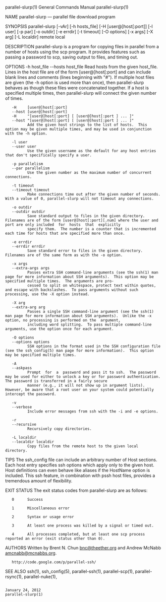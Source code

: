 parallel-slurp(1)                                                                   General Commands Manual                                                                   parallel-slurp(1)

NAME
       parallel-slurp — parallel file download program

SYNOPSIS
       parallel-slurp [-vAr] [-h hosts_file] [-H [user@]host[:port]] [-l user] [-p par] [-o outdir] [-e errdir] [-t timeout] [-O options] [-x args] [-X arg] [-L localdir] remote local

DESCRIPTION
       parallel-slurp is a program for copying files in parallel from a number of hosts using the scp program.  It provides features such as passing a password to scp, saving output to files,
       and timing out.

OPTIONS
       -h host_file
       --hosts host_file
              Read hosts from the given host_file.  Lines in the host file are of the form [user@]host[:port] and can include blank lines and comments (lines beginning with "#").  If multiple
              host  files  are  given  (the  -h  option is used more than once), then parallel-slurp behaves as though these files were concatenated together.  If a host is specified multiple
              times, then parallel-slurp will connect the given number of times.

       -H     [user@]host[:port]
       --host [user@]host[:port]
       -H     "[user@]host[:port] [ [user@]host[:port ] ... ]"
       --host "[user@]host[:port] [ [user@]host[:port ] ... ]"
              Add the given host strings to the list of hosts.  This option may be given multiple times, and may be used in conjunction with the -h option.

       -l user
       --user user
              Use the given username as the default for any host entries that don't specifically specify a user.

       -p parallelism
       --par parallelism
              Use the given number as the maximum number of concurrent connections.

       -t timeout
       --timeout timeout
              Make connections time out after the given number of seconds.  With a value of 0, parallel-slurp will not timeout any connections.

       -o outdir
       --outdir outdir
              Save standard output to files in the given directory.  Filenames are of the form [user@]host[:port][.num] where the user and port are only included  for  hosts  that  explicitly
              specify them.  The number is a counter that is incremented each time for hosts that are specified more than once.

       -e errdir
       --errdir errdir
              Save standard error to files in the given directory.  Filenames are of the same form as with the -o option.

       -x args
       --extra-args args
              Passes extra SSH command-line arguments (see the ssh(1) man page for more information about SSH arguments).  This option may be specified multiple times.  The arguments are pro‐
              cessed to split on whitespace, protect text within quotes, and escape with backslashes.  To pass arguments without such processing, use the -X option instead.

       -X arg
       --extra-arg arg
              Passes a single SSH command-line argument (see the ssh(1) man page for more information about SSH arguments).  Unlike the -x option, no processing is performed on the  argument,
              including word splitting.  To pass multiple command-line arguments, use the option once for each argument.

       -O options
       --options options
              SSH options in the format used in the SSH configuration file (see the ssh_config(5) man page for more information).  This option may be specified multiple times.

       -A
       --askpass
              Prompt  for  a  password and pass it to ssh.  The password may be used for either to unlock a key or for password authentication.  The password is transferred in a fairly secure
              manner (e.g., it will not show up in argument lists).  However, be aware that a root user on your system could potentially intercept the password.

       -v
       --verbose
              Include error messages from ssh with the -i and -e options.

       -r
       --recursive
              Recursively copy directories.

       -L localdir
       --localdir localdir
              Copy files from the remote host to the given local directory.

TIPS
       The ssh_config file can include an arbitrary number of Host sections.  Each host entry specifies ssh options which apply only to the given host.  Host definitions can even behave  like
       aliases if the HostName option is included.  This ssh feature, in combination with pssh host files, provides a tremendous amount of flexibility.

EXIT STATUS
       The exit status codes from parallel-slurp are as follows:

       0      Success

       1      Miscellaneous error

       2      Syntax or usage error

       3      At least one process was killed by a signal or timed out.

       4      All processes completed, but at least one scp process reported an error (exit status other than 0).

AUTHORS
       Written by Brent N. Chun <bnc@theether.org> and Andrew McNabb <amcnabb@mcnabbs.org>.

       http://code.google.com/p/parallel-ssh/

SEE ALSO
       ssh(1), ssh_config(5), parallel-ssh(1), parallel-scp(1), parallel-rsync(1), parallel-nuke(1),

                                                                                        January 24, 2012                                                                      parallel-slurp(1)
